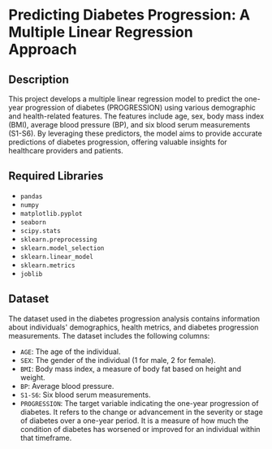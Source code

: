 # Predicting Diabetes Progression: A Multiple Linear Regression Approach

## Description
This project develops a multiple linear regression model to predict the one-year progression of diabetes (PROGRESSION) using various demographic and health-related features. The features include age, sex, body mass index (BMI), average blood pressure (BP), and six blood serum measurements (S1-S6). By leveraging these predictors, the model aims to provide accurate predictions of diabetes progression, offering valuable insights for healthcare providers and patients.

## Required Libraries
- `pandas`
- `numpy`
- `matplotlib.pyplot`
- `seaborn`
- `scipy.stats`
- `sklearn.preprocessing`
- `sklearn.model_selection`
- `sklearn.linear_model`
- `sklearn.metrics`
- `joblib`

## Dataset

The dataset used in the diabetes progression analysis contains information about individuals' demographics, health metrics, and diabetes progression measurements. The dataset includes the following columns:

- `AGE`: The age of the individual.
- `SEX`: The gender of the individual (1 for male, 2 for female).
- `BMI`: Body mass index, a measure of body fat based on height and weight.
- `BP`: Average blood pressure.
- `S1-S6`: Six blood serum measurements.
- `PROGRESSION`: The target variable indicating the one-year progression of diabetes. It refers to the change or advancement in the severity or stage of diabetes over a one-year period. It is a measure of how much the condition of diabetes has worsened or improved for an individual within that timeframe.
